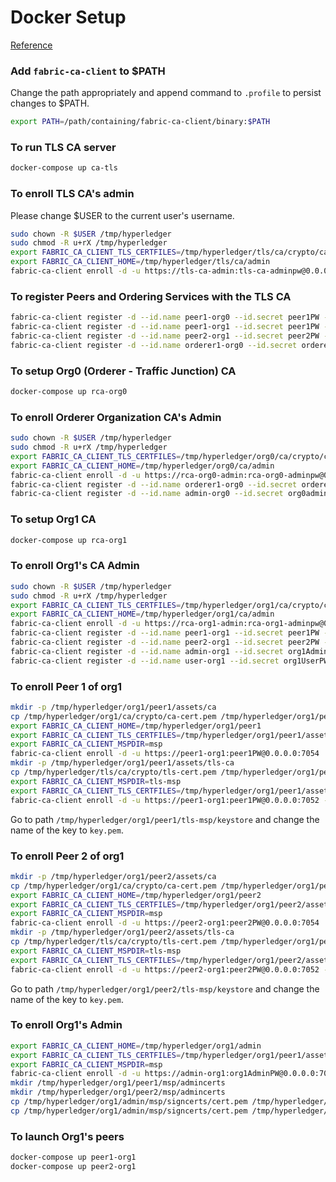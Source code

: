 # Docker Setup
[Reference](https://hyperledger-fabric-ca.readthedocs.io/en/latest/operations_guide.html)

### Add `fabric-ca-client` to $PATH
Change the path appropriately and append command to `.profile` to persist changes to $PATH. 
```bash
export PATH=/path/containing/fabric-ca-client/binary:$PATH
```

### To run TLS CA server
```bash
docker-compose up ca-tls
```

### To enroll TLS CA's admin
Please change $USER to the current user's username. 
```bash
sudo chown -R $USER /tmp/hyperledger
sudo chmod -R u+rX /tmp/hyperledger
export FABRIC_CA_CLIENT_TLS_CERTFILES=/tmp/hyperledger/tls/ca/crypto/ca-cert.pem
export FABRIC_CA_CLIENT_HOME=/tmp/hyperledger/tls/ca/admin
fabric-ca-client enroll -d -u https://tls-ca-admin:tls-ca-adminpw@0.0.0.0:7052
```

### To register Peers and Ordering Services with the TLS CA
```bash
fabric-ca-client register -d --id.name peer1-org0 --id.secret peer1PW --id.type peer -u https://0.0.0.0:7052
fabric-ca-client register -d --id.name peer1-org1 --id.secret peer1PW --id.type peer -u https://0.0.0.0:7052
fabric-ca-client register -d --id.name peer2-org1 --id.secret peer2PW --id.type peer -u https://0.0.0.0:7052
fabric-ca-client register -d --id.name orderer1-org0 --id.secret ordererPW --id.type orderer -u https://0.0.0.0:7052
```

### To setup Org0 (Orderer - Traffic Junction) CA
```bash
docker-compose up rca-org0
```

### To enroll Orderer Organization CA's Admin
```bash
sudo chown -R $USER /tmp/hyperledger
sudo chmod -R u+rX /tmp/hyperledger
export FABRIC_CA_CLIENT_TLS_CERTFILES=/tmp/hyperledger/org0/ca/crypto/ca-cert.pem
export FABRIC_CA_CLIENT_HOME=/tmp/hyperledger/org0/ca/admin
fabric-ca-client enroll -d -u https://rca-org0-admin:rca-org0-adminpw@0.0.0.0:7053
fabric-ca-client register -d --id.name orderer1-org0 --id.secret ordererpw --id.type orderer -u https://0.0.0.0:7053
fabric-ca-client register -d --id.name admin-org0 --id.secret org0adminpw --id.type admin --id.attrs "hf.Registrar.Roles=client,hf.Registrar.Attributes=*,hf.Revoker=true,hf.GenCRL=true,admin=true:ecert,abac.init=true:ecert" -u https://0.0.0.0:7053
```

### To setup Org1 CA
```bash
docker-compose up rca-org1
```

### To enroll Org1's CA Admin
```bash
sudo chown -R $USER /tmp/hyperledger
sudo chmod -R u+rX /tmp/hyperledger
export FABRIC_CA_CLIENT_TLS_CERTFILES=/tmp/hyperledger/org1/ca/crypto/ca-cert.pem
export FABRIC_CA_CLIENT_HOME=/tmp/hyperledger/org1/ca/admin
fabric-ca-client enroll -d -u https://rca-org1-admin:rca-org1-adminpw@0.0.0.0:7054
fabric-ca-client register -d --id.name peer1-org1 --id.secret peer1PW --id.type peer -u https://0.0.0.0:7054
fabric-ca-client register -d --id.name peer2-org1 --id.secret peer2PW --id.type peer -u https://0.0.0.0:7054
fabric-ca-client register -d --id.name admin-org1 --id.secret org1AdminPW --id.type user -u https://0.0.0.0:7054
fabric-ca-client register -d --id.name user-org1 --id.secret org1UserPW --id.type user -u https://0.0.0.0:7054
```

### To enroll Peer 1 of org1
```bash
mkdir -p /tmp/hyperledger/org1/peer1/assets/ca
cp /tmp/hyperledger/org1/ca/crypto/ca-cert.pem /tmp/hyperledger/org1/peer1/assets/ca/org1-ca-cert.pem
export FABRIC_CA_CLIENT_HOME=/tmp/hyperledger/org1/peer1
export FABRIC_CA_CLIENT_TLS_CERTFILES=/tmp/hyperledger/org1/peer1/assets/ca/org1-ca-cert.pem
export FABRIC_CA_CLIENT_MSPDIR=msp
fabric-ca-client enroll -d -u https://peer1-org1:peer1PW@0.0.0.0:7054
mkdir -p /tmp/hyperledger/org1/peer1/assets/tls-ca
cp /tmp/hyperledger/tls/ca/crypto/tls-cert.pem /tmp/hyperledger/org1/peer1/assets/tls-ca/tls-ca-cert.pem
export FABRIC_CA_CLIENT_MSPDIR=tls-msp
export FABRIC_CA_CLIENT_TLS_CERTFILES=/tmp/hyperledger/org1/peer1/assets/tls-ca/tls-ca-cert.pem
fabric-ca-client enroll -d -u https://peer1-org1:peer1PW@0.0.0.0:7052 --enrollment.profile tls --csr.hosts peer1-org1
```
Go to path `/tmp/hyperledger/org1/peer1/tls-msp/keystore` and change the name of the key to `key.pem`. 

### To enroll Peer 2 of org1
```bash
mkdir -p /tmp/hyperledger/org1/peer2/assets/ca
cp /tmp/hyperledger/org1/ca/crypto/ca-cert.pem /tmp/hyperledger/org1/peer2/assets/ca/org1-ca-cert.pem
export FABRIC_CA_CLIENT_HOME=/tmp/hyperledger/org1/peer2
export FABRIC_CA_CLIENT_TLS_CERTFILES=/tmp/hyperledger/org1/peer2/assets/ca/org1-ca-cert.pem
export FABRIC_CA_CLIENT_MSPDIR=msp
fabric-ca-client enroll -d -u https://peer2-org1:peer2PW@0.0.0.0:7054
mkdir -p /tmp/hyperledger/org1/peer2/assets/tls-ca
cp /tmp/hyperledger/tls/ca/crypto/tls-cert.pem /tmp/hyperledger/org1/peer2/assets/tls-ca/tls-ca-cert.pem
export FABRIC_CA_CLIENT_MSPDIR=tls-msp
export FABRIC_CA_CLIENT_TLS_CERTFILES=/tmp/hyperledger/org1/peer2/assets/tls-ca/tls-ca-cert.pem
fabric-ca-client enroll -d -u https://peer2-org1:peer2PW@0.0.0.0:7052 --enrollment.profile tls --csr.hosts peer2-org1
```
Go to path `/tmp/hyperledger/org1/peer2/tls-msp/keystore` and change the name of the key to `key.pem`. 

### To enroll Org1's Admin
```bash
export FABRIC_CA_CLIENT_HOME=/tmp/hyperledger/org1/admin
export FABRIC_CA_CLIENT_TLS_CERTFILES=/tmp/hyperledger/org1/peer1/assets/ca/org1-ca-cert.pem
export FABRIC_CA_CLIENT_MSPDIR=msp
fabric-ca-client enroll -d -u https://admin-org1:org1AdminPW@0.0.0.0:7054
mkdir /tmp/hyperledger/org1/peer1/msp/admincerts
mkdir /tmp/hyperledger/org1/peer2/msp/admincerts
cp /tmp/hyperledger/org1/admin/msp/signcerts/cert.pem /tmp/hyperledger/org1/peer1/msp/admincerts/org1-admin-cert.pem
cp /tmp/hyperledger/org1/admin/msp/signcerts/cert.pem /tmp/hyperledger/org1/peer2/msp/admincerts/org1-admin-cert.pem
```

### To launch Org1's peers
```bash
docker-compose up peer1-org1
docker-compose up peer2-org1
```
